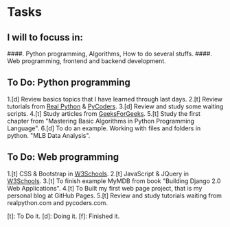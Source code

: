 # Tasks

## I will to focuss in:
####. Python programming, Algorithms, How to do several stuffs.
####. Web programming, frontend and backend development.

## To Do: Python programming
1.[d] Review basics topics that I have learned through last days.
2.[t] Review tutorials from [Real Python](http://www.realpython.com) & [PyCoders](http://www.pycoders.com).
3.[d] Review and study some waiting scripts.
4.[t] Study articles from [GeeksForGeeks](http://www.geeksforgeeks.com).
5.[t] Study the first chapter from "Mastering Basic Algorithms in Python Programming Language".
6.[d] To do an example. Working with files and folders in python. "MLB Data Analysis".

## To Do: Web programming
1.[t] CSS & Bootstrap in [W3Schools](http://www.w3shools.com).
2.[t] JavaScript & JQuery in [W3Schools](http://www.w3shools.com).
3.[t] To finish example MyMDB from book "Building Django 2.0 Web Applications".
4.[t] To Built my first web page project, that is my personal blog at GitHub Pages.
5.[t] Review and study tutorials waiting from realpython.com and pycoders.com.

[t]: To Do it.
[d]: Doing it.
[f]: Finished it.